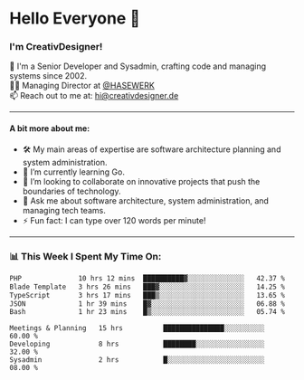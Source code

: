 # Hello Everyone 👋

### I'm CreativDesigner!

🔭 I'm a Senior Developer and Sysadmin, crafting code and managing systems since 2002.  
👨‍💼 Managing Director at [@HASEWERK](https://github.com/HASEWERK)  
📫 Reach out to me at: [hi@creativdesigner.de](mailto:hi@creativdesigner.de)  

---

#### A bit more about me:

- 🛠 My main areas of expertise are software architecture planning and system administration.
- 🌱 I’m currently learning Go.
- 👯 I’m looking to collaborate on innovative projects that push the boundaries of technology.
- 💬 Ask me about software architecture, system administration, and managing tech teams.
- ⚡ Fun fact: I can type over 120 words per minute!  

---

### 📊 **This Week I Spent My Time On:**

<!--START_SECTION:waka-->

```txt
PHP              10 hrs 12 mins  ██████████▓░░░░░░░░░░░░░░   42.37 %
Blade Template   3 hrs 26 mins   ███▓░░░░░░░░░░░░░░░░░░░░░   14.25 %
TypeScript       3 hrs 17 mins   ███▒░░░░░░░░░░░░░░░░░░░░░   13.65 %
JSON             1 hr 39 mins    █▓░░░░░░░░░░░░░░░░░░░░░░░   06.88 %
Bash             1 hr 23 mins    █▒░░░░░░░░░░░░░░░░░░░░░░░   05.74 %
```

<!--END_SECTION:waka-->

```text
Meetings & Planning   15 hrs          ███████████████░░░░░░░░░░   60.00 % 
Developing            8 hrs           ████████░░░░░░░░░░░░░░░░░   32.00 % 
Sysadmin              2 hrs           █░░░░░░░░░░░░░░░░░░░░░░░░   08.00 %

